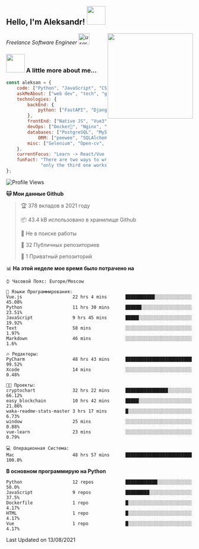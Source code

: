 <h2>Hello, I'm Aleksandr! <img src="https://media.giphy.com/media/12oufCB0MyZ1Go/giphy.gif" width="50"></h2>
<img align='right' src="https://media.giphy.com/media/M9gbBd9nbDrOTu1Mqx/giphy.gif" width="230">
<p><em>Freelance Software Engineer <img src="https://media.giphy.com/media/WUlplcMpOCEmTGBtBW/giphy.gif" width="30" alt="user"> 
</em></p>

### <img src="https://media.giphy.com/media/VgCDAzcKvsR6OM0uWg/giphy.gif" width="50"> A little more about me...

```javascript
const aleksan = {
    code: ["Python", "JavaScript", "CSS", "HTML"],
    askMeAbout: ["web dev", "tech", "game"],
    technologies: {
        backEnd: {
            python: ["FastAPI", "Django", "DRF"],
        },
        frontEnd: ["Native JS", "Vue3"],
        devOps: ["Docker🐳", "Nginx", "AWS", "Google CLOUD"],
        databases: ["PostgreSQL", "MySql", "sqlite3"],
            ORM: ["peewee", "SQLAlchemy", "PonyORM"]
        misc: ["Selenium", "Open-cv", "Telegram Bot"]
    },
    currentFocus: "Learn -> React/Vue and NodeJS",
    funFact: "There are two ways to write error-free programs; " +
             "only the third one works"
};

```

<!--START_SECTION:waka-->
![Profile Views](http://img.shields.io/badge/%D0%9F%D1%80%D0%BE%D1%81%D0%BC%D0%BE%D1%82%D1%80%D0%BE%D0%B2%20%D0%BF%D1%80%D0%BE%D1%84%D0%B8%D0%BB%D1%8F-107-blue)

**🐱 Мои данные Github** 

> 🏆 378 вкладов в 2021 году
 > 
> 📦 43.4 kB использовано в хранилище Github 
 > 
> 🚫 Не в поиске работы
 > 
> 📜 32 Публичных репозиториев 
 > 
> 🔑 1 Приватный репозиторий 
 > 
📊 **На этой неделе мое время было потрачено на** 

```text
⌚︎ Часовой Пояс: Europe/Moscow

💬 Языки Программирования: 
Vue.js                   22 hrs 4 mins       ███████████░░░░░░░░░░░░░░   45.08% 
Python                   11 hrs 30 mins      ██████░░░░░░░░░░░░░░░░░░░   23.51% 
JavaScript               9 hrs 45 mins       █████░░░░░░░░░░░░░░░░░░░░   19.92% 
Text                     58 mins             ░░░░░░░░░░░░░░░░░░░░░░░░░   1.97% 
Markdown                 46 mins             ░░░░░░░░░░░░░░░░░░░░░░░░░   1.6%

🔥 Редакторы: 
PyCharm                  48 hrs 43 mins      █████████████████████████   99.52% 
Xcode                    14 mins             ░░░░░░░░░░░░░░░░░░░░░░░░░   0.48%

🐱‍💻 Проекты: 
cryptochart              32 hrs 22 mins      ████████████████░░░░░░░░░   66.12% 
easy_blockchain          10 hrs 42 mins      █████░░░░░░░░░░░░░░░░░░░░   21.86% 
waka-readme-stats-master 3 hrs 17 mins       █░░░░░░░░░░░░░░░░░░░░░░░░   6.73% 
window                   25 mins             ░░░░░░░░░░░░░░░░░░░░░░░░░   0.88% 
vue-learn                23 mins             ░░░░░░░░░░░░░░░░░░░░░░░░░   0.79%

💻 Операционная Система: 
Mac                      48 hrs 57 mins      █████████████████████████   100.0%

```

**В основном программирую на Python** 

```text
Python                   12 repos            ████████████░░░░░░░░░░░░░   50.0% 
JavaScript               9 repos             █████████░░░░░░░░░░░░░░░░   37.5% 
Dockerfile               1 repo              █░░░░░░░░░░░░░░░░░░░░░░░░   4.17% 
HTML                     1 repo              █░░░░░░░░░░░░░░░░░░░░░░░░   4.17% 
Vue                      1 repo              █░░░░░░░░░░░░░░░░░░░░░░░░   4.17%

```



 Last Updated on 13/08/2021
<!--END_SECTION:waka-->
